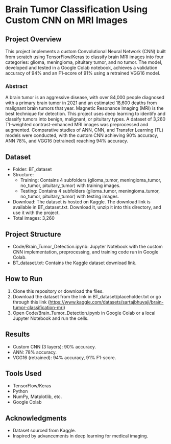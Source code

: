 # Brain Tumor Classification Using Custom CNN on MRI Images

## Project Overview
This project implements a custom Convolutional Neural Network (CNN) built from scratch using TensorFlow/Keras to classify brain MRI images into four categories: glioma, meningioma, pituitary tumor, and no tumor. The model, developed and tested in a Google Colab notebook, achieves a validation accuracy of 94% and an F1-score of 91% using a retrained VGG16 model.

### Abstract
A brain tumor is an aggressive disease, with over 84,000 people diagnosed with a primary brain tumor in 2021 and an estimated 18,600 deaths from malignant brain tumors that year. Magnetic Resonance Imaging (MRI) is the best technique for detection. This project uses deep learning to identify and classify tumors into benign, malignant, or pituitary types. A dataset of 3,260 T1-weighted contrast-enhanced MRI images was preprocessed and augmented. Comparative studies of ANN, CNN, and Transfer Learning (TL) models were conducted, with the custom CNN achieving 90% accuracy, ANN 78%, and VGG16 (retrained) reaching 94% accuracy.

## Dataset
- Folder: BT_dataset
- Structure:
  - Training: Contains 4 subfolders (glioma_tumor, meningioma_tumor, no_tumor, pituitary_tumor) with training images.
  - Testing: Contains 4 subfolders (glioma_tumor, meningioma_tumor, no_tumor, pituitary_tumor) with testing images.
- Download: The dataset is hosted on Kaggle. The download link is available in BT_dataset.txt. Download it, unzip it into this directory, and use it with the project.
- Total images: 3,260

## Project Structure
- Code/Brain_Tumor_Detection.ipynb: Jupyter Notebook with the custom CNN implementation, preprocessing, and training code run in Google Colab.
- BT_dataset.txt: Contains the Kaggle dataset download link.

## How to Run
1. Clone this repository or download the files.
2. Download the dataset from the link in BT_dataset/placeholder.txt or go through this link (https://www.kaggle.com/datasets/sartajbhuvaji/brain-tumor-classification-mri)
3. Open Code/Brain_Tumor_Detection.ipynb in Google Colab or a local Jupyter Notebook and run the cells.

## Results
- Custom CNN (3 layers): 90% accuracy.
- ANN: 78% accuracy.
- VGG16 (retrained): 94% accuracy, 91% F1-score.

## Tools Used
- TensorFlow/Keras
- Python
- NumPy, Matplotlib, etc.
- Google Colab

## Acknowledgments
- Dataset sourced from Kaggle.
- Inspired by advancements in deep learning for medical imaging.
